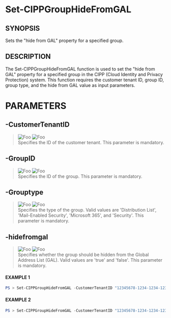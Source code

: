 # Set-CIPPGroupHideFromGAL
## SYNOPSIS
Sets the "hide from GAL" property for a specified group.
## DESCRIPTION
The Set-CIPPGroupHideFromGAL function is used to set the "hide from GAL" property for a specified group in the CIPP (Cloud Identity and Privacy Protection) system. This function requires the customer tenant ID, group ID, group type, and the hide from GAL value as input parameters.
# PARAMETERS

## **-CustomerTenantID**
> ![Foo](https://img.shields.io/badge/Type-String-Blue?) ![Foo](https://img.shields.io/badge/Mandatory-TRUE-Red?) \
Specifies the ID of the customer tenant. This parameter is mandatory.

  ## **-GroupID**
> ![Foo](https://img.shields.io/badge/Type-Guid-Blue?) ![Foo](https://img.shields.io/badge/Mandatory-TRUE-Red?) \
Specifies the ID of the group. This parameter is mandatory.

  ## **-Grouptype**
> ![Foo](https://img.shields.io/badge/Type-String-Blue?) ![Foo](https://img.shields.io/badge/Mandatory-TRUE-Red?) \
Specifies the type of the group. Valid values are 'Distribution List', 'Mail-Enabled Security', 'Microsoft 365', and 'Security'. This parameter is mandatory.

  ## **-hidefromgal**
> ![Foo](https://img.shields.io/badge/Type-String-Blue?) ![Foo](https://img.shields.io/badge/Mandatory-TRUE-Red?) \
Specifies whether the group should be hidden from the Global Address List (GAL). Valid values are 'true' and 'false'. This parameter is mandatory.

 #### EXAMPLE 1
```powershell
PS > Set-CIPPGroupHideFromGAL -CustomerTenantID "12345678-1234-1234-1234-1234567890AB" -GroupID "98765432-4321-4321-4321-0987654321BA" -GroupType "Distribution List" -HideFromGAL "true"
```
 #### EXAMPLE 2
```powershell
PS > Set-CIPPGroupHideFromGAL -CustomerTenantID "12345678-1234-1234-1234-1234567890AB" -GroupID "98765432-4321-4321-4321-0987654321BA" -GroupType "Security" -HideFromGAL "false"
```

